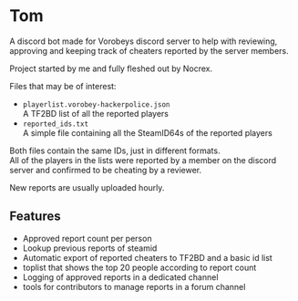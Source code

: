 # Tom
A discord bot made for Vorobeys discord server to help with reviewing, approving and keeping track of cheaters reported by the server members.

Project started by me and fully fleshed out by Nocrex.

Files that may be of interest:
- `playerlist.vorobey-hackerpolice.json`  
  A TF2BD list of all the reported players
- `reported_ids.txt`  
  A simple file containing all the SteamID64s of the reported players

Both files contain the same IDs, just in different formats.  
All of the players in the lists were reported by a member on the discord server and confirmed to be cheating by a reviewer.

New reports are usually uploaded hourly.

## Features
- Approved report count per person
- Lookup previous reports of steamid
- Automatic export of reported cheaters to TF2BD and a basic id list
- toplist that shows the top 20 people according to report count
- Logging of approved reports in a dedicated channel
- tools for contributors to manage reports in a forum channel
